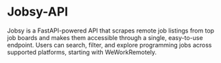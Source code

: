 # Jobsy-API
Jobsy is a FastAPI-powered API that scrapes remote job listings from top job boards and makes them accessible through a single, easy-to-use endpoint. Users can search, filter, and explore programming jobs across supported platforms, starting with WeWorkRemotely.
